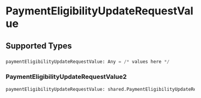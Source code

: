 # PaymentEligibilityUpdateRequestValue


## Supported Types

### 

```python
paymentEligibilityUpdateRequestValue: Any = /* values here */
```

### PaymentEligibilityUpdateRequestValue2

```python
paymentEligibilityUpdateRequestValue: shared.PaymentEligibilityUpdateRequestValue2 = /* values here */
```

